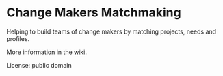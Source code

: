 # Change Makers Matchmaking
Helping to build teams of change makers by matching projects, needs and profiles.

More information in the [wiki](https://github.com/jlmacle/ChangeMakersMatchMaking/wiki).

License: public domain
